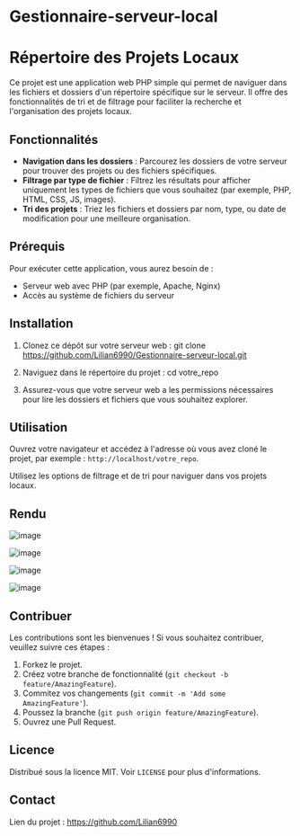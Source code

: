 # Gestionnaire-serveur-local
# Répertoire des Projets Locaux

Ce projet est une application web PHP simple qui permet de naviguer dans les fichiers et dossiers d'un répertoire spécifique sur le serveur. Il offre des fonctionnalités de tri et de filtrage pour faciliter la recherche et l'organisation des projets locaux.

## Fonctionnalités

- **Navigation dans les dossiers** : Parcourez les dossiers de votre serveur pour trouver des projets ou des fichiers spécifiques.
- **Filtrage par type de fichier** : Filtrez les résultats pour afficher uniquement les types de fichiers que vous souhaitez (par exemple, PHP, HTML, CSS, JS, images).
- **Tri des projets** : Triez les fichiers et dossiers par nom, type, ou date de modification pour une meilleure organisation.

## Prérequis

Pour exécuter cette application, vous aurez besoin de :

- Serveur web avec PHP (par exemple, Apache, Nginx)
- Accès au système de fichiers du serveur

## Installation

1. Clonez ce dépôt sur votre serveur web :
git clone https://github.com/Lilian6990/Gestionnaire-serveur-local.git

2. Naviguez dans le répertoire du projet :
cd votre_repo

3. Assurez-vous que votre serveur web a les permissions nécessaires pour lire les dossiers et fichiers que vous souhaitez explorer.

## Utilisation

Ouvrez votre navigateur et accédez à l'adresse où vous avez cloné le projet, par exemple : `http://localhost/votre_repo`.

Utilisez les options de filtrage et de tri pour naviguer dans vos projets locaux.

## Rendu
![image](https://github.com/Lilian6990/Gestionnaire-serveur-local/assets/75953570/bb287aa8-6470-48a1-82c9-191a18135126)

![image](https://github.com/Lilian6990/Gestionnaire-serveur-local/assets/75953570/24c23441-4030-43ba-b576-481350101b35)

![image](https://github.com/Lilian6990/Gestionnaire-serveur-local/assets/75953570/31a092bb-2d41-4272-9453-a18105b4d2d2)

![image](https://github.com/Lilian6990/Gestionnaire-serveur-local/assets/75953570/454fc89f-d259-4a87-a5d2-1f0a0f6364ef)

## Contribuer

Les contributions sont les bienvenues ! Si vous souhaitez contribuer, veuillez suivre ces étapes :

1. Forkez le projet.
2. Créez votre branche de fonctionnalité (`git checkout -b feature/AmazingFeature`).
3. Commitez vos changements (`git commit -m 'Add some AmazingFeature'`).
4. Poussez la branche (`git push origin feature/AmazingFeature`).
5. Ouvrez une Pull Request.

## Licence

Distribué sous la licence MIT. Voir `LICENSE` pour plus d'informations.

## Contact



Lien du projet : https://github.com/Lilian6990

